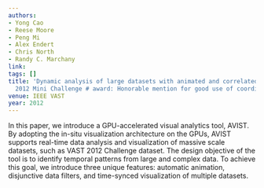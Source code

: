 ```yaml
---
authors:
- Yong Cao
- Reese Moore
- Peng Mi
- Alex Endert
- Chris North
- Randy C. Marchany
link:
tags: []
title: 'Dynamic analysis of large datasets with animated and correlated views: VAST
  2012 Mini Challenge # award: Honorable mention for good use of coordinated displays.'
venue: IEEE VAST
year: 2012
---
```

In this paper, we introduce a GPU-accelerated visual analytics tool, AVIST. By adopting the in-situ visualization architecture on the GPUs, AVIST supports real-time data analysis and visualization of massive scale datasets, such as VAST 2012 Challenge dataset. The design objective of the tool is to identify temporal patterns from large and complex data. To achieve this goal, we introduce three unique features: automatic animation, disjunctive data filters, and time-synced visualization of multiple datasets.